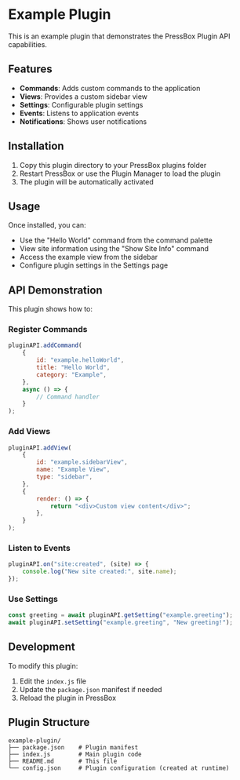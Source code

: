 # Example Plugin

This is an example plugin that demonstrates the PressBox Plugin API capabilities.

## Features

- **Commands**: Adds custom commands to the application
- **Views**: Provides a custom sidebar view
- **Settings**: Configurable plugin settings
- **Events**: Listens to application events
- **Notifications**: Shows user notifications

## Installation

1. Copy this plugin directory to your PressBox plugins folder
2. Restart PressBox or use the Plugin Manager to load the plugin
3. The plugin will be automatically activated

## Usage

Once installed, you can:

- Use the "Hello World" command from the command palette
- View site information using the "Show Site Info" command
- Access the example view from the sidebar
- Configure plugin settings in the Settings page

## API Demonstration

This plugin shows how to:

### Register Commands

```javascript
pluginAPI.addCommand(
    {
        id: "example.helloWorld",
        title: "Hello World",
        category: "Example",
    },
    async () => {
        // Command handler
    }
);
```

### Add Views

```javascript
pluginAPI.addView(
    {
        id: "example.sidebarView",
        name: "Example View",
        type: "sidebar",
    },
    {
        render: () => {
            return "<div>Custom view content</div>";
        },
    }
);
```

### Listen to Events

```javascript
pluginAPI.on("site:created", (site) => {
    console.log("New site created:", site.name);
});
```

### Use Settings

```javascript
const greeting = await pluginAPI.getSetting("example.greeting");
await pluginAPI.setSetting("example.greeting", "New greeting!");
```

## Development

To modify this plugin:

1. Edit the `index.js` file
2. Update the `package.json` manifest if needed
3. Reload the plugin in PressBox

## Plugin Structure

```
example-plugin/
├── package.json    # Plugin manifest
├── index.js        # Main plugin code
├── README.md       # This file
└── config.json     # Plugin configuration (created at runtime)
```

